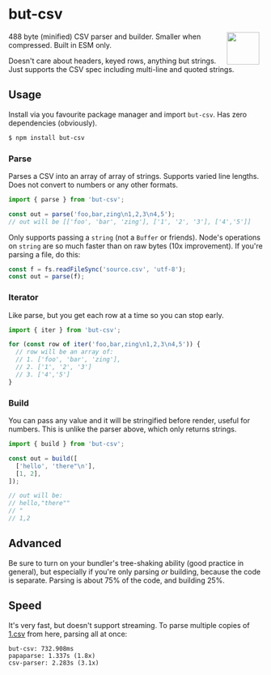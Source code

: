 # but-csv

<img src="https://storage.googleapis.com/hwhistlr.appspot.com/assets/but-csv.png" width="64" height="64" align="right" hspace="8" />

488 byte (minified) CSV parser and builder.
Smaller when compressed.
Built in ESM only.

Doesn't care about headers, keyed rows, anything but strings.
Just supports the CSV spec including multi-line and quoted strings.

## Usage

Install via you favourite package manager and import `but-csv`.
Has zero dependencies (obviously).

```bash
$ npm install but-csv
```

### Parse

Parses a CSV into an array of array of strings.
Supports varied line lengths.
Does not convert to numbers or any other formats.

```js
import { parse } from 'but-csv';

const out = parse('foo,bar,zing\n1,2,3\n4,5');
// out will be [['foo', 'bar', 'zing'], ['1', '2', '3'], ['4','5']]
```

Only supports passing a `string` (not a `Buffer` or friends).
Node's operations on `string` are so much faster than on raw bytes (10x improvement).
If you're parsing a file, do this:

```js
const f = fs.readFileSync('source.csv', 'utf-8');
const out = parse(f);
```

### Iterator

Like parse, but you get each row at a time so you can stop early.

```js
import { iter } from 'but-csv';

for (const row of iter('foo,bar,zing\n1,2,3\n4,5')) {
  // row will be an array of:
  // 1. ['foo', 'bar', 'zing'],
  // 2. ['1', '2', '3']
  // 3. ['4','5']
}
```

### Build

You can pass any value and it will be stringified before render, useful for numbers.
This is unlike the parser above, which only returns strings.

```js
import { build } from 'but-csv';

const out = build([
  ['hello', 'there"\n'],
  [1, 2],
]);

// out will be:
// hello,"there""
// "
// 1,2
```

## Advanced

Be sure to turn on your bundler's tree-shaking ability (good practice in general), but especially if you're only parsing _or_ building, because the code is separate.
Parsing is about 75% of the code, and building 25%.

## Speed

It's very fast, but doesn't support streaming.
To parse multiple copies of [1.csv](https://github.com/Keyang/csvbench/blob/master/1.csv) from here, parsing all at once:

```
but-csv: 732.908ms
papaparse: 1.337s (1.8x)
csv-parser: 2.283s (3.1x)
```
